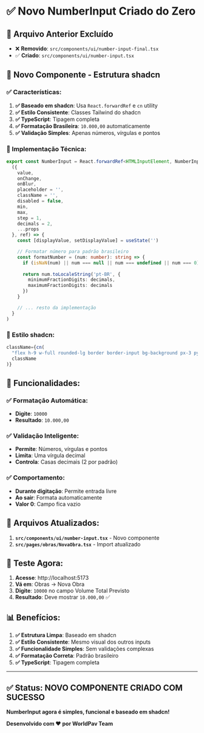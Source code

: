 # ✅ Novo NumberInput Criado do Zero

## 🔄 **Arquivo Anterior Excluído**

- ❌ **Removido**: `src/components/ui/number-input-final.tsx`
- ✅ **Criado**: `src/components/ui/number-input.tsx`

## 🎯 **Novo Componente - Estrutura shadcn**

### **✅ Características:**

1. **✅ Baseado em shadcn**: Usa `React.forwardRef` e `cn` utility
2. **✅ Estilo Consistente**: Classes Tailwind do shadcn
3. **✅ TypeScript**: Tipagem completa
4. **✅ Formatação Brasileira**: `10.000,00` automaticamente
5. **✅ Validação Simples**: Apenas números, vírgulas e pontos

### **🔧 Implementação Técnica:**

```typescript
export const NumberInput = React.forwardRef<HTMLInputElement, NumberInputProps>(
  ({ 
    value, 
    onChange, 
    onBlur, 
    placeholder = '', 
    className = '', 
    disabled = false,
    min,
    max,
    step = 1,
    decimals = 2,
    ...props 
  }, ref) => {
    const [displayValue, setDisplayValue] = useState('')

    // Formatar número para padrão brasileiro
    const formatNumber = (num: number): string => {
      if (isNaN(num) || num === null || num === undefined || num === 0) return ''
      
      return num.toLocaleString('pt-BR', {
        minimumFractionDigits: decimals,
        maximumFractionDigits: decimals
      })
    }

    // ... resto da implementação
  }
)
```

### **🎨 Estilo shadcn:**

```typescript
className={cn(
  "flex h-9 w-full rounded-lg border border-input bg-background px-3 py-2 text-sm text-foreground shadow-sm shadow-black/5 transition-shadow placeholder:text-muted-foreground/70 focus-visible:border-ring focus-visible:outline-none focus-visible:ring-[3px] focus-visible:ring-ring/20 disabled:cursor-not-allowed disabled:opacity-50",
  className
)}
```

## 🧪 **Funcionalidades:**

### **✅ Formatação Automática:**
- **Digite**: `10000`
- **Resultado**: `10.000,00`

### **✅ Validação Inteligente:**
- **Permite**: Números, vírgulas e pontos
- **Limita**: Uma vírgula decimal
- **Controla**: Casas decimais (2 por padrão)

### **✅ Comportamento:**
- **Durante digitação**: Permite entrada livre
- **Ao sair**: Formata automaticamente
- **Valor 0**: Campo fica vazio

## 🔄 **Arquivos Atualizados:**

1. **`src/components/ui/number-input.tsx`** - Novo componente
2. **`src/pages/obras/NovaObra.tsx`** - Import atualizado

## 🧪 **Teste Agora:**

1. **Acesse**: http://localhost:5173
2. **Vá em**: Obras → Nova Obra
3. **Digite**: `10000` no campo Volume Total Previsto
4. **Resultado**: Deve mostrar `10.000,00` ✅

## 📊 **Benefícios:**

1. **✅ Estrutura Limpa**: Baseado em shadcn
2. **✅ Estilo Consistente**: Mesmo visual dos outros inputs
3. **✅ Funcionalidade Simples**: Sem validações complexas
4. **✅ Formatação Correta**: Padrão brasileiro
5. **✅ TypeScript**: Tipagem completa

---

## ✅ Status: NOVO COMPONENTE CRIADO COM SUCESSO

**NumberInput agora é simples, funcional e baseado em shadcn!**

**Desenvolvido com ❤️ por WorldPav Team**


